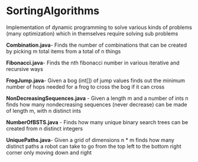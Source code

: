 # SortingAlgorithms
Implementation of dynamic programming to solve various kinds of problems (many optimization) which in themselves require solving sub problems

**Combination.java**-    Finds the number of combinations that can be created by picking m total items from a total of n things 

**Fibonacci.java**-   Finds the nth fibonacci number in various iterative and recursive ways

**FrogJump.java**-   Given a bog (int[]) of jump values finds out the minimum number of hops needed for a frog to cross the bog if it can cross

**NonDecreasingSequences.java** - Given a length m and a number of ints n finds how many nondecreasing sequences (never decrease) can be made of length m, with n distinct ints

**NumberOfBSTS.java** - Finds how many unique binary search trees can be created from n distinct integers

**UniquePaths.java**- Given a grid of dimensions n * m finds how many distinct paths a robot can take to go from the top left to the bottom right corner only moving down and right   
